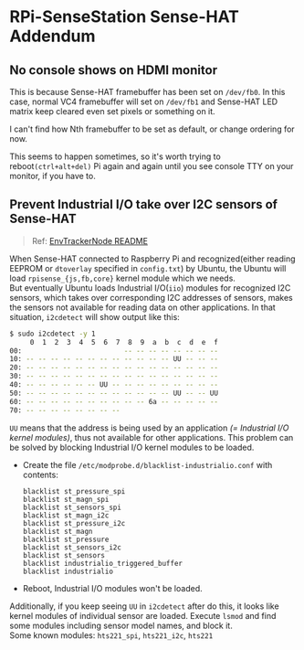 RPi-SenseStation Sense-HAT Addendum
===================================

No console shows on HDMI monitor
--------------------------------
This is because Sense-HAT framebuffer has been set on `/dev/fb0`. In this case, normal VC4 framebuffer will set on `/dev/fb1` and Sense-HAT LED matrix keep cleared even set pixels or something on it.

I can't find how Nth framebuffer to be set as default, or change ordering for now.

This seems to happen sometimes, so it's worth trying to reboot`(ctrl+alt+del)` Pi again and again until you see console TTY on your monitor, if you have to.

Prevent Industrial I/O take over I2C sensors of Sense-HAT
---------------------------------------------------------
> Ref: [EnvTrackerNode README](https://github.com/J-Pai/EnvTrackerNode/blob/master/README.md#raspberry-pi-setup)

When Sense-HAT connected to Raspberry Pi and recognized(either reading EEPROM or `dtoverlay` specified in `config.txt`) by Ubuntu, the Ubuntu will load `rpisense_{js,fb,core}` kernel module which we needs.  
But eventually Ubuntu loads Industrial I/O(`iio`) modules for recognized I2C sensors, which takes over corresponding I2C addresses of sensors, makes the sensors not available for reading data on other applications. In that situation, `i2cdetect` will show output like this:
```sh
$ sudo i2cdetect -y 1
     0  1  2  3  4  5  6  7  8  9  a  b  c  d  e  f
00:                         -- -- -- -- -- -- -- --
10: -- -- -- -- -- -- -- -- -- -- -- -- UU -- -- --
20: -- -- -- -- -- -- -- -- -- -- -- -- -- -- -- --
30: -- -- -- -- -- -- -- -- -- -- -- -- -- -- -- --
40: -- -- -- -- -- -- UU -- -- -- -- -- -- -- -- --
50: -- -- -- -- -- -- -- -- -- -- -- -- UU -- -- UU
60: -- -- -- -- -- -- -- -- -- -- 6a -- -- -- -- --
70: -- -- -- -- -- -- -- --
```
`UU` means that the address is being used by an application *(= Industrial I/O kernel modules)*, thus not available for other applications. This problem can be solved by blocking Industrial I/O kernel modules to be loaded.

  - Create the file `/etc/modprobe.d/blacklist-industrialio.conf` with contents:
    ```
    blacklist st_pressure_spi
    blacklist st_magn_spi
    blacklist st_sensors_spi
    blacklist st_magn_i2c
    blacklist st_pressure_i2c
    blacklist st_magn
    blacklist st_pressure
    blacklist st_sensors_i2c
    blacklist st_sensors
    blacklist industrialio_triggered_buffer
    blacklist industrialio
    ```
  - Reboot, Industrial I/O modules won't be loaded.

Additionally, if you keep seeing `UU` in `i2cdetect` after do this, it looks like kernel modules of individual sensor are loaded. Execute `lsmod` and find some modules including sensor model names, and block it.  
Some known modules: `hts221_spi`, `hts221_i2c`, `hts221`

